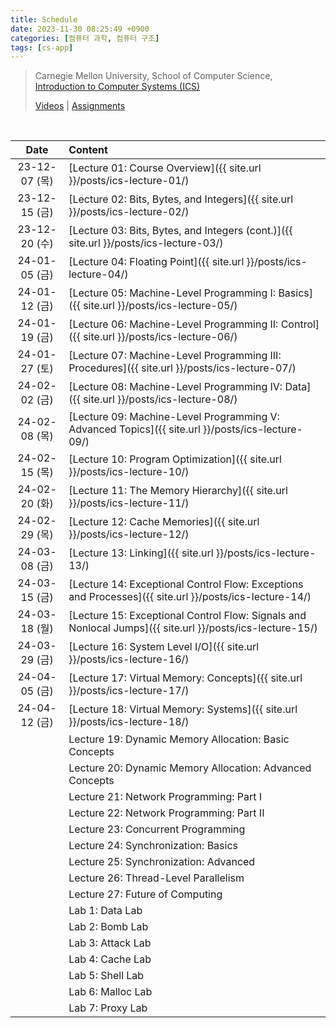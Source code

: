 ```yaml
---
title: Schedule
date: 2023-11-30 08:25:49 +0900
categories: [컴퓨터 과학, 컴퓨터 구조]
tags: [cs-app]
---
```


> Carnegie Mellon University, School of Computer Science,  
> [Introduction to Computer Systems (ICS)](https://www.cs.cmu.edu/afs/cs/academic/class/15213-s18/www/)
>
> [Videos](https://scs.hosted.panopto.com/Panopto/Pages/Sessions/List.aspx#folderID=%22b96d90ae-9871-4fae-91e2-b1627b43e25e%22) \| [Assignments](https://csapp.cs.cmu.edu/3e/labs.html)

<br>

|     Date      | Content                                                                                                  |
| :-----------: | :------------------------------------------------------------------------------------------------------- |
| 23-12-07 (목) | [Lecture 01: Course Overview]({{ site.url }}/posts/ics-lecture-01/)                                      |
| 23-12-15 (금) | [Lecture 02: Bits, Bytes, and Integers]({{ site.url }}/posts/ics-lecture-02/)                            |
| 23-12-20 (수) | [Lecture 03: Bits, Bytes, and Integers (cont.)]({{ site.url }}/posts/ics-lecture-03/)                    |
| 24-01-05 (금) | [Lecture 04: Floating Point]({{ site.url }}/posts/ics-lecture-04/)                                       |
| 24-01-12 (금) | [Lecture 05: Machine-Level Programming I: Basics]({{ site.url }}/posts/ics-lecture-05/)                  |
| 24-01-19 (금) | [Lecture 06: Machine-Level Programming II: Control]({{ site.url }}/posts/ics-lecture-06/)                |
| 24-01-27 (토) | [Lecture 07: Machine-Level Programming III: Procedures]({{ site.url }}/posts/ics-lecture-07/)            |
| 24-02-02 (금) | [Lecture 08: Machine-Level Programming IV: Data]({{ site.url }}/posts/ics-lecture-08/)                   |
| 24-02-08 (목) | [Lecture 09: Machine-Level Programming V: Advanced Topics]({{ site.url }}/posts/ics-lecture-09/)         |
| 24-02-15 (목) | [Lecture 10: Program Optimization]({{ site.url }}/posts/ics-lecture-10/)                                 |
| 24-02-20 (화) | [Lecture 11: The Memory Hierarchy]({{ site.url }}/posts/ics-lecture-11/)                                 |
| 24-02-29 (목) | [Lecture 12: Cache Memories]({{ site.url }}/posts/ics-lecture-12/)                                       |
| 24-03-08 (금) | [Lecture 13: Linking]({{ site.url }}/posts/ics-lecture-13/)                                              |
| 24-03-15 (금) | [Lecture 14: Exceptional Control Flow: Exceptions and Processes]({{ site.url }}/posts/ics-lecture-14/)   |
| 24-03-18 (월) | [Lecture 15: Exceptional Control Flow: Signals and Nonlocal Jumps]({{ site.url }}/posts/ics-lecture-15/) |
| 24-03-29 (금) | [Lecture 16: System Level I/O]({{ site.url }}/posts/ics-lecture-16/)                                     |
| 24-04-05 (금) | [Lecture 17: Virtual Memory: Concepts]({{ site.url }}/posts/ics-lecture-17/)                             |
| 24-04-12 (금) | [Lecture 18: Virtual Memory: Systems]({{ site.url }}/posts/ics-lecture-18/)                              |
|               | Lecture 19: Dynamic Memory Allocation: Basic Concepts                                                    |
|               | Lecture 20: Dynamic Memory Allocation: Advanced Concepts                                                 |
|               | Lecture 21: Network Programming: Part I                                                                  |
|               | Lecture 22: Network Programming: Part II                                                                 |
|               | Lecture 23: Concurrent Programming                                                                       |
|               | Lecture 24: Synchronization: Basics                                                                      |
|               | Lecture 25: Synchronization: Advanced                                                                    |
|               | Lecture 26: Thread-Level Parallelism                                                                     |
|               | Lecture 27: Future of Computing                                                                          |
|               | Lab 1: Data Lab                                                                                          |
|               | Lab 2: Bomb Lab                                                                                          |
|               | Lab 3: Attack Lab                                                                                        |
|               | Lab 4: Cache Lab                                                                                         |
|               | Lab 5: Shell Lab                                                                                         |
|               | Lab 6: Malloc Lab                                                                                        |
|               | Lab 7: Proxy Lab                                                                                         |
